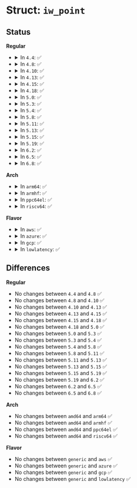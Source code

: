 # Struct: <code>iw_point</code>

## Status
<b>Regular</b>
<ul>
<li>
<details>
<summary>In <code>4.4</code>: ✅</summary>

```c
struct iw_point {
    void *pointer;
    __u16 length;
    __u16 flags;
};
```
</details>
</li>
<li>
<details>
<summary>In <code>4.8</code>: ✅</summary>

```c
struct iw_point {
    void *pointer;
    __u16 length;
    __u16 flags;
};
```
</details>
</li>
<li>
<details>
<summary>In <code>4.10</code>: ✅</summary>

```c
struct iw_point {
    void *pointer;
    __u16 length;
    __u16 flags;
};
```
</details>
</li>
<li>
<details>
<summary>In <code>4.13</code>: ✅</summary>

```c
struct iw_point {
    void *pointer;
    __u16 length;
    __u16 flags;
};
```
</details>
</li>
<li>
<details>
<summary>In <code>4.15</code>: ✅</summary>

```c
struct iw_point {
    void *pointer;
    __u16 length;
    __u16 flags;
};
```
</details>
</li>
<li>
<details>
<summary>In <code>4.18</code>: ✅</summary>

```c
struct iw_point {
    void *pointer;
    __u16 length;
    __u16 flags;
};
```
</details>
</li>
<li>
<details>
<summary>In <code>5.0</code>: ✅</summary>

```c
struct iw_point {
    void *pointer;
    __u16 length;
    __u16 flags;
};
```
</details>
</li>
<li>
<details>
<summary>In <code>5.3</code>: ✅</summary>

```c
struct iw_point {
    void *pointer;
    __u16 length;
    __u16 flags;
};
```
</details>
</li>
<li>
<details>
<summary>In <code>5.4</code>: ✅</summary>

```c
struct iw_point {
    void *pointer;
    __u16 length;
    __u16 flags;
};
```
</details>
</li>
<li>
<details>
<summary>In <code>5.8</code>: ✅</summary>

```c
struct iw_point {
    void *pointer;
    __u16 length;
    __u16 flags;
};
```
</details>
</li>
<li>
<details>
<summary>In <code>5.11</code>: ✅</summary>

```c
struct iw_point {
    void *pointer;
    __u16 length;
    __u16 flags;
};
```
</details>
</li>
<li>
<details>
<summary>In <code>5.13</code>: ✅</summary>

```c
struct iw_point {
    void *pointer;
    __u16 length;
    __u16 flags;
};
```
</details>
</li>
<li>
<details>
<summary>In <code>5.15</code>: ✅</summary>

```c
struct iw_point {
    void *pointer;
    __u16 length;
    __u16 flags;
};
```
</details>
</li>
<li>
<details>
<summary>In <code>5.19</code>: ✅</summary>

```c
struct iw_point {
    void *pointer;
    __u16 length;
    __u16 flags;
};
```
</details>
</li>
<li>
<details>
<summary>In <code>6.2</code>: ✅</summary>

```c
struct iw_point {
    void *pointer;
    __u16 length;
    __u16 flags;
};
```
</details>
</li>
<li>
<details>
<summary>In <code>6.5</code>: ✅</summary>

```c
struct iw_point {
    void *pointer;
    __u16 length;
    __u16 flags;
};
```
</details>
</li>
<li>
<details>
<summary>In <code>6.8</code>: ✅</summary>

```c
struct iw_point {
    void *pointer;
    __u16 length;
    __u16 flags;
};
```
</details>
</li>
</ul>
<b>Arch</b>
<ul>
<li>
<details>
<summary>In <code>arm64</code>: ✅</summary>

```c
struct iw_point {
    void *pointer;
    __u16 length;
    __u16 flags;
};
```
</details>
</li>
<li>
<details>
<summary>In <code>armhf</code>: ✅</summary>

```c
struct iw_point {
    void *pointer;
    __u16 length;
    __u16 flags;
};
```
</details>
</li>
<li>
<details>
<summary>In <code>ppc64el</code>: ✅</summary>

```c
struct iw_point {
    void *pointer;
    __u16 length;
    __u16 flags;
};
```
</details>
</li>
<li>
<details>
<summary>In <code>riscv64</code>: ✅</summary>

```c
struct iw_point {
    void *pointer;
    __u16 length;
    __u16 flags;
};
```
</details>
</li>
</ul>
<b>Flavor</b>
<ul>
<li>
<details>
<summary>In <code>aws</code>: ✅</summary>

```c
struct iw_point {
    void *pointer;
    __u16 length;
    __u16 flags;
};
```
</details>
</li>
<li>
<details>
<summary>In <code>azure</code>: ✅</summary>

```c
struct iw_point {
    void *pointer;
    __u16 length;
    __u16 flags;
};
```
</details>
</li>
<li>
<details>
<summary>In <code>gcp</code>: ✅</summary>

```c
struct iw_point {
    void *pointer;
    __u16 length;
    __u16 flags;
};
```
</details>
</li>
<li>
<details>
<summary>In <code>lowlatency</code>: ✅</summary>

```c
struct iw_point {
    void *pointer;
    __u16 length;
    __u16 flags;
};
```
</details>
</li>
</ul>

## Differences
<b>Regular</b>
<ul>
<li>
No changes between <code>4.4</code> and <code>4.8</code> ✅
</li>
<li>
No changes between <code>4.8</code> and <code>4.10</code> ✅
</li>
<li>
No changes between <code>4.10</code> and <code>4.13</code> ✅
</li>
<li>
No changes between <code>4.13</code> and <code>4.15</code> ✅
</li>
<li>
No changes between <code>4.15</code> and <code>4.18</code> ✅
</li>
<li>
No changes between <code>4.18</code> and <code>5.0</code> ✅
</li>
<li>
No changes between <code>5.0</code> and <code>5.3</code> ✅
</li>
<li>
No changes between <code>5.3</code> and <code>5.4</code> ✅
</li>
<li>
No changes between <code>5.4</code> and <code>5.8</code> ✅
</li>
<li>
No changes between <code>5.8</code> and <code>5.11</code> ✅
</li>
<li>
No changes between <code>5.11</code> and <code>5.13</code> ✅
</li>
<li>
No changes between <code>5.13</code> and <code>5.15</code> ✅
</li>
<li>
No changes between <code>5.15</code> and <code>5.19</code> ✅
</li>
<li>
No changes between <code>5.19</code> and <code>6.2</code> ✅
</li>
<li>
No changes between <code>6.2</code> and <code>6.5</code> ✅
</li>
<li>
No changes between <code>6.5</code> and <code>6.8</code> ✅
</li>
</ul>
<b>Arch</b>
<ul>
<li>
No changes between <code>amd64</code> and <code>arm64</code> ✅
</li>
<li>
No changes between <code>amd64</code> and <code>armhf</code> ✅
</li>
<li>
No changes between <code>amd64</code> and <code>ppc64el</code> ✅
</li>
<li>
No changes between <code>amd64</code> and <code>riscv64</code> ✅
</li>
</ul>
<b>Flavor</b>
<ul>
<li>
No changes between <code>generic</code> and <code>aws</code> ✅
</li>
<li>
No changes between <code>generic</code> and <code>azure</code> ✅
</li>
<li>
No changes between <code>generic</code> and <code>gcp</code> ✅
</li>
<li>
No changes between <code>generic</code> and <code>lowlatency</code> ✅
</li>
</ul>

